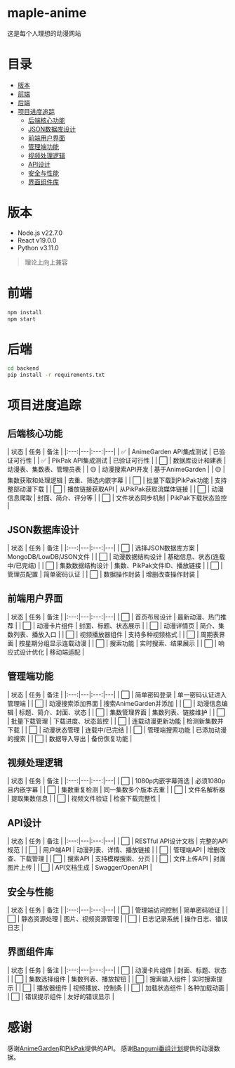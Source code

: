 # maple-anime

这是每个人理想的动漫网站

# 目录

- [版本](#版本)
- [前端](#前端)
- [后端](#后端)
- [项目进度追踪](#项目进度追踪)
  - [后端核心功能](#后端核心功能)
  - [JSON数据库设计](#JSON数据库设计)
  - [前端用户界面](#前端用户界面)
  - [管理端功能](#管理端功能)
  - [视频处理逻辑](#视频处理逻辑)
  - [API设计](#API设计)
  - [安全与性能](#安全与性能)
  - [界面组件库](#界面组件库)

# 版本

- Node.js v22.7.0
- React v19.0.0
- Python v3.11.0

> 理论上向上兼容

# 前端

```bash
npm install
npm start
```

# 后端

```bash
cd backend
pip install -r requirements.txt
```

# 项目进度追踪

## 后端核心功能
| 状态 | 任务 |  备注 |
|:---:|---|:---:|---|
| ✅ | AnimeGarden API集成测试 |  已验证可行性 |
| ✅ | PikPak API集成测试 |  已验证可行性 |
| ⬜ | 数据库设计和建表 |  动漫表、集数表、管理员表 |
| 🟡 | 动漫搜索API开发 |  基于AnimeGarden |
| 🟡 | 集数获取和处理逻辑 |  去重、筛选内嵌字幕 |
| ⬜ | 批量下载到PikPak功能 |  支持整部动漫下载 |
| ⬜ | 播放链接获取API |  从PikPak获取流媒体链接 |
| ⬜ | 动漫信息爬取 |  封面、简介、评分等 |
| ⬜ | 文件状态同步机制 |  PikPak下载状态监控 |

## JSON数据库设计
| 状态 | 任务 |  备注 |
|:---:|---|:---:|---|
| ⬜ | 选择JSON数据库方案 |  MongoDB/LowDB/JSON文件 |
| ⬜ | 动漫数据结构设计 |  基础信息、状态(连载中/已完结) |
| ⬜ | 集数数据结构设计 |  集数、PikPak文件ID、播放链接 |
| ⬜ | 管理员配置 |  简单密码认证 |
| ⬜ | 数据操作封装 |  增删改查操作封装 |

## 前端用户界面
| 状态 | 任务 |  备注 |
|:---:|---|:---:|---|
| ⬜ | 首页布局设计 |  最新动漫、热门推荐 |
| ⬜ | 动漫卡片组件 |  封面、标题、状态展示 |
| ⬜ | 动漫详情页 |  简介、集数列表、播放入口 |
| ⬜ | 视频播放器组件 |  支持多种视频格式 |
| ⬜ | 周期表界面 |  按星期分组显示连载动漫 |
| ⬜ | 搜索功能 |  实时搜索、结果展示 |
| ⬜ | 响应式设计优化 |  移动端适配 |

## 管理端功能
| 状态 | 任务 |  备注 |
|:---:|---|:---:|---|
| ⬜ | 简单密码登录 |  单一密码认证进入管理端 |
| ⬜ | 动漫搜索添加界面 |  搜索AnimeGarden并添加 |
| ⬜ | 动漫信息编辑 |  标题、简介、封面、状态 |
| ⬜ | 集数管理界面 |  集数列表、链接维护 |
| ⬜ | 批量下载管理 |  下载进度、状态监控 |
| ⬜ | 连载动漫更新功能 |  检测新集数并下载 |
| ⬜ | 动漫状态管理 |  连载中/已完结 |
| ⬜ | 管理端搜索功能 |  已添加动漫的搜索 |
| ⬜ | 数据导入导出 |  备份恢复功能 |

## 视频处理逻辑
| 状态 | 任务 |  备注 |
|:---:|---|:---:|---|
| ⬜ | 1080p内嵌字幕筛选 |  必须1080p且内嵌字幕 |
| ⬜ | 集数重复检测 |  同一集数多个版本去重 |
| ⬜ | 文件名解析器 |  提取集数信息 |
| ⬜ | 视频文件验证 |  检查下载完整性 |

## API设计
| 状态 | 任务 |  备注 |
|:---:|---|:---:|---|
| ⬜ | RESTful API设计文档 |  完整的API规范 |
| ⬜ | 用户端API |  动漫列表、详情、播放链接 |
| ⬜ | 管理端API |  增删改查、下载管理 |
| ⬜ | 搜索API |  支持模糊搜索、分页 |
| ⬜ | 文件上传API |  封面图片上传 |
| ⬜ | API文档生成 |  Swagger/OpenAPI |

## 安全与性能
| 状态 | 任务 |  备注 |
|:---:|---|:---:|---|
| ⬜ | 管理端访问控制 |  简单密码验证 |
| ⬜ | 静态资源处理 |  图片、视频资源管理 |
| ⬜ | 日志记录系统 |  操作日志、错误日志 |

## 界面组件库
| 状态 | 任务 |  备注 |
|:---:|---|:---:|---|
| ⬜ | 动漫卡片组件 |  封面、标题、状态 |
| ⬜ | 集数选择组件 |  集数列表、播放按钮 |
| ⬜ | 搜索输入组件 |  实时搜索提示 |
| ⬜ | 播放器组件 |  视频播放、控制条 |
| ⬜ | 加载状态组件 |  各种加载动画 |
| ⬜ | 错误提示组件 |  友好的错误显示 |

# 感谢

感谢[AnimeGarden](https://github.com/yjl9903/AnimeGarden)和[PikPak](https://github.com/Quan666/PikPakAPI)提供的API。
感谢[Bangumi番组计划](https://github.com/bangumi/server)提供的动漫数据。
